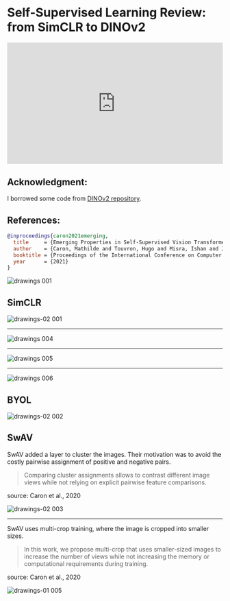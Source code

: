 # Self-Supervised Learning Review: from SimCLR to DINOv2

<head>
  <link rel="stylesheet" href="https://cdn.jsdelivr.net/npm/katex@0.16.8/dist/katex.min.css">
  <script src="https://cdn.jsdelivr.net/npm/katex@0.16.8/dist/katex.min.js"></script>
  <script src="https://cdn.jsdelivr.net/npm/katex@0.16.8/dist/contrib/auto-render.min.js"></script>
</head>

<div style="position: relative; padding-bottom: 56.25%; height: 0; overflow: hidden;">
  <iframe style="position: absolute; top: 0; left: 0; width: 100%; height: 100%;" src="https://www.youtube.com/embed/G6c6zk0RhRM" frameborder="0" allowfullscreen></iframe>
</div>

## Acknowledgment:
I borrowed some code from [DINOv2 repository](https://github.com/facebookresearch/dinov2).

## References:
```bibtex
@inproceedings{caron2021emerging,
  title     = {Emerging Properties in Self-Supervised Vision Transformers},
  author    = {Caron, Mathilde and Touvron, Hugo and Misra, Ishan and J{\'e}gou, Herv{\'e} and Mairal, Julien and Bojanowski, Piotr and Joulin, Armand},
  booktitle = {Proceedings of the International Conference on Computer Vision (ICCV)},
  year      = {2021}
}
```

![drawings 001](https://github.com/user-attachments/assets/df19cfb5-a591-45a5-9ea9-fe5e131fb50f)

## SimCLR

![drawings-02 001](https://github.com/user-attachments/assets/c9c19cde-0bac-43ba-be8c-dc1508615a18)

---

![drawings 004](https://github.com/user-attachments/assets/be97b241-8429-4f1f-8230-ba1db6aec673)

---

![drawings 005](https://github.com/user-attachments/assets/77304cbd-1369-4a29-b773-43f0c139ea5b)

---

![drawings 006](https://github.com/user-attachments/assets/fa5b86ae-7cc6-43c2-b66d-d5df9227da8a)

## BYOL

![drawings-02 002](https://github.com/user-attachments/assets/2e2e32a7-67e9-4ff1-a795-650273c8e3a6)

## SwAV

SwAV added a layer to cluster the images. Their motivation was to avoid the costly pairwise assignment of positive and negative pairs.

> Comparing cluster assignments allows to contrast different image views while not relying on explicit pairwise feature comparisons.

source: Caron et al., 2020

![drawings-02 003](https://github.com/user-attachments/assets/f38b09c6-1960-4c9f-9757-2b711a5071bc)

---

SwAV uses multi-crop training, where the image is cropped into smaller sizes.

> In this work, we propose multi-crop that uses smaller-sized images to increase the number of views while not increasing the memory or computational requirements during training.

source: Caron et al., 2020

![drawings-01 005](https://github.com/user-attachments/assets/f2d24ab0-0c3c-4a50-88d2-1f735aef8fd4)



<script>
  document.addEventListener("DOMContentLoaded", function() {
    renderMathInElement(document.body, {
      delimiters: [
        {left: '$$', right: '$$', display: true}, // Display math (e.g., equations on their own line)
        {left: '$', right: '$', display: false},  // Inline math (e.g., within a sentence)
        {left: '\\(', right: '\\)', display: false}, // Another way to write inline math
        {left: '\\[', right: '\\]', display: true}   // Another way to write display math
      ]
    });
  });
</script>
